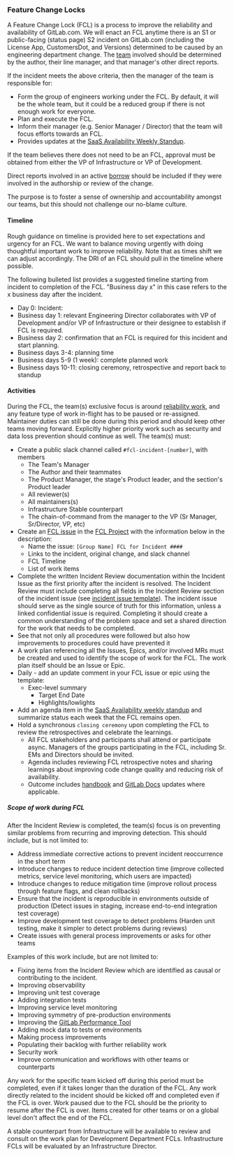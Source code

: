 ### Feature Change Locks

A Feature Change Lock (FCL) is a process to improve the reliability and availability of GitLab.com. We will enact an FCL anytime there is an S1 or public-facing (status page) S2 incident on GitLab.com (including the License App, CustomersDot, and Versions) determined to be caused by an engineering department change. The [team](/handbook/company/structure/#organizational-structure) involved should be determined by the author, their line manager, and that manager's other direct reports.

If the incident meets the above criteria, then the manager of the team is responsible for:

- Form the group of engineers working under the FCL. By default, it will be the whole team, but it could be a reduced group if there is not enough work for everyone.
- Plan and execute the FCL.
- Inform their manager (e.g. Senior Manager / Director) that the team will focus efforts towards an FCL.
- Provides updates at the [SaaS Availability Weekly Standup](/handbook/engineering/#saas-availability-weekly-standup).

If the team believes there does not need to be an FCL, approval must be obtained from either the VP of Infrastructure or VP of Development.

Direct reports involved in an active [borrow](/handbook/product/product-processes/#borrow) should be included if they were involved in the authorship or review of the change.

The purpose is to foster a sense of ownership and accountability amongst our teams, but this should not challenge our no-blame culture.

#### Timeline

Rough guidance on timeline is provided here to set expectations and urgency for an FCL.  We want to balance moving urgently with doing thoughtful important work to improve reliability.  Note that as times shift we can adjust accordingly.   The DRI of an FCL should pull in the timeline where possible.

The following bulleted list provides a suggested timeline starting from incident to completion of the FCL.  "Business day x" in this case refers to the x business day after the incident.

- Day 0: Incident:
- Business day 1:  relevant Engineering Director collaborates with VP of Development and/or VP of Infrastructure or their designee to establish if FCL is required.
- Business day 2:  confirmation that an FCL is required for this incident and start planning.
- Business days 3-4:  planning time
- Business days 5-9 (1 week):  complete planned work
- Business days 10-11:  closing ceremony, retrospective and report back to standup

#### Activities

During the FCL, the team(s) exclusive focus is around [reliability work](#scope-of-work-during-fcl), and any feature type of work in-flight has to be paused or re-assigned. Maintainer duties can still be done during this period and should keep other teams moving forward. Explicitly higher priority work such as security and data loss prevention should continue as well. The team(s) must:

- Create a public slack channel called `#fcl-incident-[number]`, with members
  - The Team's Manager
  - The Author and their teammates
  - The Product Manager, the stage's Product leader, and the section's Product leader
  - All reviewer(s)
  - All maintainers(s)
  - Infrastructure Stable counterpart
  - The chain-of-command from the manager to the VP (Sr Manager, Sr/Director, VP, etc)
- Create an [FCL issue](https://gitlab.com/gitlab-com/feature-change-locks/-/issues/new?issuable_template=feature-change-lock) in the [FCL Project](https://gitlab.com/gitlab-com/feature-change-locks/) with the information below in the description:
  - Name the issue: `[Group Name] FCL for Incident ####`
  - Links to the incident, original change, and slack channel
  - FCL Timeline
  - List of work items
- Complete the written Incident Review documentation within the Incident Issue as the first priority after the incident is resolved.  The Incident Review must include completing all fields in the Incident Review section of the incident issue (see [incident issue template](https://gitlab.com/gitlab-com/gl-infra/production/-/blob/master/.gitlab/issue_templates/incident.md)).  The incident issue should serve as the single source of truth for this information, unless a linked confidential issue is required. Completing it should create a common understanding of the problem space and set a shared direction for the work that needs to be completed.
- See that not only all procedures were followed but also how improvements to procedures could have prevented it
- A work plan referencing all the Issues, Epics, and/or involved MRs must be created and used to identify the scope of work for the FCL. The work plan itself should be an Issue or Epic.
- Daily - add an update comment in your FCL issue or epic using the template:
  - Exec-level summary
    - Target End Date
    - Highlights/lowlights
- Add an agenda item in the [SaaS Availability weekly standup](/handbook/engineering/#saas-availability-weekly-standup) and summarize status each week that the FCL remains open.
- Hold a synchronous `closing ceremony` upon completing the FCL to review the retrospectives and celebrate the learnings.
  - All FCL stakeholders and participants shall attend or participate async.  Managers of the groups participating in the FCL, including Sr. EMs and Directors should be invited.
  - Agenda includes reviewing FCL retrospective notes and sharing learnings about improving code change quality and reducing risk of availability.
  - Outcome includes [handbook](/handbook/) and [GitLab Docs](https://docs.gitlab.com/ee/) updates where applicable.

##### Scope of work during FCL

After the Incident Review is completed, the team(s) focus is on preventing similar problems from recurring and improving detection. This should include, but is not limited to:

- Address immediate corrective actions to prevent incident reoccurrence in the short term
- Introduce changes to reduce incident detection time (improve collected metrics, service level monitoring, which users are impacted)
- Introduce changes to reduce mitigation time (improve rollout process through feature flags, and clean rollbacks)
- Ensure that the incident is reproducible in environments outside of production (Detect issues in staging, increase end-to-end integration test coverage)
- Improve development test coverage to detect problems (Harden unit testing, make it simpler to detect problems during reviews)
- Create issues with general process improvements or asks for other teams

Examples of this work include, but are not limited to:

- Fixing items from the Incident Review which are identified as causal or contributing to the incident.
- Improving observability
- Improving unit test coverage
- Adding integration tests
- Improving service level monitoring
- Improving symmetry of pre-production environments
- Improving the [GitLab Performance Tool](https://gitlab.com/gitlab-org/quality/performance)
- Adding mock data to tests or environments
- Making process improvements
- Populating their backlog with further reliability work
- Security work
- Improve communication and workflows with other teams or counterparts

Any work for the specific team kicked off during this period must be completed, even if it takes longer than the duration of the FCL. Any work directly related to the incident should be kicked off and completed even if the FCL is over. Work paused due to the FCL should be the priority to resume after the FCL is over. Items created for other teams or on a global level don't affect the end of the FCL.

A stable counterpart from Infrastructure will be available to review and consult on the work plan for Development Department FCLs. Infrastructure FCLs will be evaluated by an Infrastructure Director.
